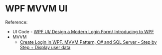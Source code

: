 # WPF MVVM UI

Reference: 
- UI Code - [WPF UI/ Design a Modern Login Form/ Introducing to WPF](https://www.youtube.com/watch?v=pZGcRHgmn8k)
- MVVM
    - [Create Login in WPF, MVVM Pattern, C# and SQL Server - Step by Step + Display user data](https://www.youtube.com/watch?v=FGqj4q09NtA&list=PLwG-AtjFaHdO-irz58rJ6RI-9IrBIWf6v&index=1)